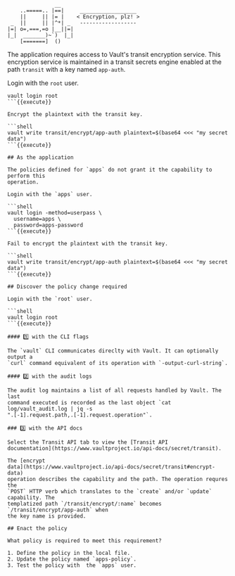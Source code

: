 ```
               __
    ..=====.. |==|     __________________
    ||     || |= |    < Encryption, plz! >
 _  ||     || |^*| _   ------------------
|=| o=,===,=o |__||=|
|_|  _______)~`)  |_|
    [=======]  ()
```

The application requires access to Vault's transit encryption service. This
encryption service is maintained in a transit secrets engine enabled at the path
`transit` with a key named `app-auth`.

Login with the `root` user.

```shell
vault login root
```{{execute}}

Encrypt the plaintext with the transit key.

```shell
vault write transit/encrypt/app-auth plaintext=$(base64 <<< "my secret data")
```{{execute}}

## As the application

The policies defined for `apps` do not grant it the capability to perform this
operation.

Login with the `apps` user.

```shell
vault login -method=userpass \
  username=apps \
  password=apps-password
```{{execute}}

Fail to encrypt the plaintext with the transit key.

```shell
vault write transit/encrypt/app-auth plaintext=$(base64 <<< "my secret data")
```{{execute}}

## Discover the policy change required

Login with the `root` user.

```shell
vault login root
```{{execute}}

#### 1️⃣ with the CLI flags

The `vault` CLI communicates direclty with Vault. It can optionally output a
`curl` command equivalent of its operation with `-output-curl-string`.

#### 2️⃣ with the audit logs

The audit log maintains a list of all requests handled by Vault. The last
command executed is recorded as the last object `cat log/vault_audit.log | jq -s
".[-1].request.path,.[-1].request.operation"`.

### 3️⃣ with the API docs

Select the Transit API tab to view the [Transit API
documentation](https://www.vaultproject.io/api-docs/secret/transit).

The [encrypt
data](https://www.vaultproject.io/api-docs/secret/transit#encrypt-data)
operation describes the capability and the path. The operation requres the
`POST` HTTP verb which translates to the `create` and/or `update` capability. The
templatized path `/transit/encrypt/:name` becomes `/transit/encrypt/app-auth` when
the key name is provided.

## Enact the policy

What policy is required to meet this requirement?

1. Define the policy in the local file.
2. Update the policy named `apps-policy`.
3. Test the policy with  the `apps` user.
